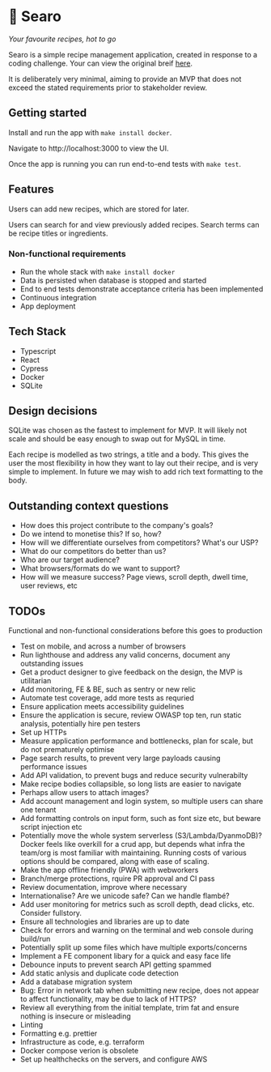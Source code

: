 # 🍲 Searo

_Your favourite recipes, hot to go_

Searo is a simple recipe management application, created in response to
a coding challenge. Your can view the original breif
[here](https://github.com/SeroLife/typescript-fullstack-tech-test).

It is deliberately very minimal, aiming to provide an MVP that does not
exceed the stated requirements prior to stakeholder review.

## Getting started

Install and run the app with `make install docker`.

Navigate to http://localhost:3000 to view the UI.

Once the app is running you can run end-to-end tests with `make test`.

## Features

Users can add new recipes, which are stored for later.

Users can search for and view previously added recipes.
Search terms can be recipe titles or ingredients.

### Non-functional requirements

- Run the whole stack with `make install docker`
- Data is persisted when database is stopped and started
- End to end tests demonstrate acceptance criteria has been implemented
- Continuous integration
- App deployment

## Tech Stack
- Typescript
- React
- Cypress
- Docker
- SQLite

## Design decisions

SQLite was chosen as the fastest to implement for MVP. It will likely
not scale and should be easy enough to swap out for MySQL in time.

Each recipe is modelled as two strings, a title and a body. This gives
the user the most flexibility in how they want to lay out their recipe,
and is very simple to implement. In future we may wish to add rich text
formatting to the body.

## Outstanding context questions

- How does this project contribute to the company's goals?
- Do we intend to monetise this? If so, how?
- How will we differentiate ourselves from competitors? What's our USP?
- What do our competitors do better than us?
- Who are our target audience?
- What browsers/formats do we want to support?
- How will we measure success? Page views, scroll depth, dwell time, user reviews, etc

## TODOs

Functional and non-functional considerations before this goes to production

- Test on mobile, and across a number of browsers
- Run lighthouse and address any valid concerns, document any outstanding issues
- Get a product designer to give feedback on the design, the MVP is utilitarian
- Add monitoring, FE & BE, such as sentry or new relic
- Automate test coverage, add more tests as requried
- Ensure application meets accessibility guidelines
- Ensure the application is secure, review OWASP top ten, run static analysis, potentially hire pen testers
- Set up HTTPs
- Measure application performance and bottlenecks, plan for scale, but do not prematurely optimise
- Page search results, to prevent very large payloads causing performance issues
- Add API validation, to prevent bugs and reduce security vulnerabilty
- Make recipe bodies collapsible, so long lists are easier to navigate
- Perhaps allow users to attach images?
- Add account management and login system, so multiple users can share one tenant
- Add formatting controls on input form, such as font size etc, but beware script injection etc
- Potentially move the whole system serverless (S3/Lambda/DyanmoDB)? Docker feels like overkill for a crud app, but depends what infra the team/org is most familiar with maintaining. Running costs of various options should be compared, along with ease of scaling.
- Make the app offline friendly (PWA) with webworkers
- Branch/merge protections, rquire PR approval and CI pass
- Review documentation, improve where necessary
- Internationalise? Are we unicode safe? Can we handle flambé?
- Add user monitoring for metrics such as scroll depth, dead clicks, etc. Consider fullstory.
- Ensure all technologies and libraries are up to date
- Check for errors and warning on the terminal and web console during build/run
- Potentially split up some files which have multiple exports/concerns
- Implement a FE component libary for a quick and easy face life
- Debounce inputs to prevent search API getting spammed
- Add static anlysis and duplicate code detection
- Add a database migration system
- Bug: Error in network tab when submitting new recipe, does not appear to affect functionality, may be due to lack of HTTPS?
- Review all everything from the initial template, trim fat and ensure nothing is insecure or misleading
- Linting
- Formatting e.g. prettier
- Infrastructure as code, e.g. terraform
- Docker compose verion is obsolete
- Set up healthchecks on the servers, and configure AWS
